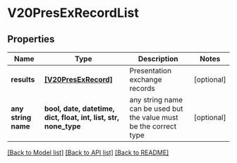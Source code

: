 # V20PresExRecordList


## Properties
Name | Type | Description | Notes
------------ | ------------- | ------------- | -------------
**results** | [**[V20PresExRecord]**](V20PresExRecord.md) | Presentation exchange records | [optional] 
**any string name** | **bool, date, datetime, dict, float, int, list, str, none_type** | any string name can be used but the value must be the correct type | [optional]

[[Back to Model list]](../README.md#documentation-for-models) [[Back to API list]](../README.md#documentation-for-api-endpoints) [[Back to README]](../README.md)


